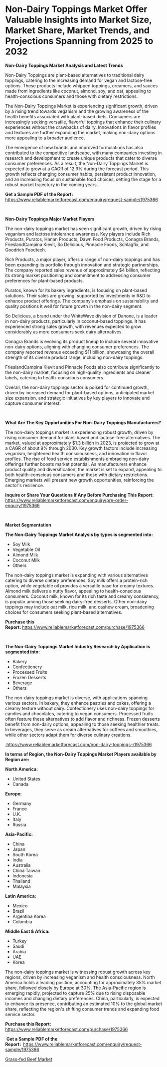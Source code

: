 <p><h1>Non-Dairy Toppings Market Offer Valuable Insights into Market Size, Market Share, Market Trends, and Projections Spanning from 2025 to 2032</h1></p><p><strong>Non-Dairy Toppings Market Analysis and Latest Trends</strong></p>
<p><p>Non-Dairy Toppings are plant-based alternatives to traditional dairy toppings, catering to the increasing demand for vegan and lactose-free options. These products include whipped toppings, creamers, and sauces made from ingredients like coconut, almond, soy, and oat, appealing to health-conscious consumers and those with dietary restrictions.</p><p>The Non-Dairy Toppings Market is experiencing significant growth, driven by a rising trend towards veganism and the growing awareness of the health benefits associated with plant-based diets. Consumers are increasingly seeking versatile, flavorful toppings that enhance their culinary experiences without the drawbacks of dairy. Innovations in flavor profiles and textures are further expanding the market, making non-dairy options more appealing to a broader audience.</p><p>The emergence of new brands and improved formulations has also contributed to the competitive landscape, with many companies investing in research and development to create unique products that cater to diverse consumer preferences. As a result, the Non-Dairy Toppings Market is expected to grow at a CAGR of 12.9% during the forecast period. This growth reflects changing consumer habits, persistent product innovation, and an increasing focus on sustainable food choices, setting the stage for a robust market trajectory in the coming years.</p></p>
<p><strong>Get a Sample PDF of the Report:&nbsp;</strong> <a href="https://www.reliablemarketforecast.com/enquiry/request-sample/1975366?utm_campaign=1141&utm_medium=2&utm_source=Github&utm_content=ia&utm_term=15022025&utm_id=non-dairy-toppings">https://www.reliablemarketforecast.com/enquiry/request-sample/1975366</a></p>
<p>&nbsp;</p>
<p><strong>Non-Dairy Toppings Major Market Players</strong></p>
<p><p>The non-dairy toppings market has seen significant growth, driven by rising veganism and lactose intolerance awareness. Key players include Rich Products, Puratos, Hanan Products, Dawn Food Products, Conagra Brands, FrieslandCampina Kievit, So Delicious, Pinnacle Foods, Schlagfix, and Goodrich Foodtech.</p><p>Rich Products, a major player, offers a range of non-dairy toppings and has been expanding its portfolio through innovation and strategic partnerships. The company reported sales revenue of approximately $4 billion, reflecting its strong market positioning and commitment to addressing consumer preferences for plant-based products.</p><p>Puratos, known for its bakery ingredients, is focusing on plant-based solutions. Their sales are growing, supported by investments in R&D to enhance product offerings. The company’s emphasis on sustainability and quality positions it well for future growth in the non-dairy segment.</p><p>So Delicious, a brand under the WhiteWave division of Danone, is a leader in non-dairy products, particularly in coconut-based toppings. It has experienced strong sales growth, with revenues expected to grow considerably as more consumers seek dairy alternatives.</p><p>Conagra Brands is evolving its product lineup to include several innovative non-dairy options, aligning with changing consumer preferences. The company reported revenue exceeding $11 billion, showcasing the overall strength of its diverse product range, including non-dairy toppings.</p><p>FrieslandCampina Kievit and Pinnacle Foods also contribute significantly to the non-dairy market, focusing on high-quality ingredients and cleaner labels, catering to health-conscious consumers.</p><p>Overall, the non-dairy toppings sector is poised for continued growth, driven by increased demand for plant-based options, anticipated market size expansion, and strategic initiatives by key players to innovate and capture consumer interest.</p></p>
<p>&nbsp;</p>
<p><strong>What Are The Key Opportunities For Non-Dairy Toppings Manufacturers?</strong></p>
<p><p>The non-dairy toppings market is experiencing robust growth, driven by rising consumer demand for plant-based and lactose-free alternatives. The market, valued at approximately $1.3 billion in 2023, is projected to grow at a CAGR of about 9% through 2030. Key growth factors include increasing veganism, heightened health consciousness, and innovation in flavor profiles. The rise of food service establishments embracing non-dairy offerings further boosts market potential. As manufacturers enhance product quality and diversification, the market is set to expand, appealing to both health-conscious consumers and those with dietary restrictions. Emerging markets will present new growth opportunities, reinforcing the sector's resilience.</p></p>
<p><strong>Inquire or Share Your Questions If Any Before Purchasing This Report:</strong> <a href="https://www.reliablemarketforecast.com/enquiry/pre-order-enquiry/1975366?utm_campaign=1141&utm_medium=2&utm_source=Github&utm_content=ia&utm_term=15022025&utm_id=non-dairy-toppings">https://www.reliablemarketforecast.com/enquiry/pre-order-enquiry/1975366</a></p>
<p>&nbsp;</p>
<p><strong>Market Segmentation</strong></p>
<p><strong>The Non-Dairy Toppings Market Analysis by types is segmented into:</strong></p>
<p><ul><li>Soy Milk</li><li>Vegetable Oil</li><li>Almond Milk</li><li>Coconut Milk</li><li>Others</li></ul></p>
<p><p>The non-dairy toppings market is expanding with various alternatives catering to diverse dietary preferences. Soy milk offers a protein-rich option, while vegetable oil provides a versatile base for creamy textures. Almond milk delivers a nutty flavor, appealing to health-conscious consumers. Coconut milk, known for its rich taste and creamy consistency, is popular among those seeking dairy-free desserts. Other non-dairy toppings may include oat milk, rice milk, and cashew cream, broadening choices for consumers seeking plant-based alternatives.</p></p>
<p><strong>Purchase this Report:&nbsp;</strong><a href="https://www.reliablemarketforecast.com/purchase/1975366?utm_campaign=1141&utm_medium=2&utm_source=Github&utm_content=ia&utm_term=15022025&utm_id=non-dairy-toppings">https://www.reliablemarketforecast.com/purchase/1975366</a></p>
<p>&nbsp;</p>
<p><strong>The Non-Dairy Toppings Market Industry Research by Application is segmented into:</strong></p>
<p><ul><li>Bakery</li><li>Confectionery</li><li>Processed Fruits</li><li>Frozen Desserts</li><li>Beverage</li><li>Others</li></ul></p>
<p><p>The non-dairy toppings market is diverse, with applications spanning various sectors. In bakery, they enhance pastries and cakes, offering a creamy texture without dairy. Confectionery uses non-dairy toppings for candies and chocolates, catering to vegan consumers. Processed fruits often feature these alternatives to add flavor and richness. Frozen desserts benefit from non-dairy options, appealing to those seeking healthier treats. In beverages, they serve as cream alternatives for coffees and smoothies, while other sectors adapt them for diverse culinary creations.</p></p>
<p><a href="https://www.reliablemarketforecast.com/non-dairy-toppings-r1975366?utm_campaign=1141&utm_medium=2&utm_source=Github&utm_content=ia&utm_term=15022025&utm_id=non-dairy-toppings">&nbsp;https://www.reliablemarketforecast.com/non-dairy-toppings-r1975366</a></p>
<p><strong>In terms of Region, the Non-Dairy Toppings Market Players available by Region are:</strong></p>
<p>
    <p> <strong> North America: </strong>
        <ul>
            <li>United States</li>
            <li>Canada</li>
        </ul>
        </p> 
    <p> <strong> Europe: </strong>
        <ul>
            <li>Germany</li>
            <li>France</li>
            <li>U.K.</li>
            <li>Italy</li>
            <li>Russia</li>
        </ul>
        </p> 
    <p> <strong> Asia-Pacific: </strong>
        <ul>
            <li>China</li>
            <li>Japan</li>
            <li>South Korea</li>
            <li>India</li>
            <li>Australia</li>
            <li>China Taiwan</li>
            <li>Indonesia</li>
            <li>Thailand</li>
            <li>Malaysia</li>
        </ul>
        </p> 
    <p> <strong> Latin America: </strong>
        <ul>
            <li>Mexico</li>
            <li>Brazil</li>
            <li>Argentina Korea</li>
            <li>Colombia</li>
        </ul>
        </p> 
    <p> <strong> Middle East & Africa: </strong>
        <ul>
            <li>Turkey</li>
            <li>Saudi</li>
            <li>Arabia</li>
            <li>UAE</li>
            <li>Korea</li>
        </ul>
    </p>
    </p>
<p><p>The non-dairy toppings market is witnessing robust growth across key regions, driven by increasing veganism and health consciousness. North America holds a leading position, accounting for approximately 35% market share, followed closely by Europe at 30%. The Asia-Pacific region is emerging rapidly, projected to capture 25% due to rising disposable incomes and changing dietary preferences. China, particularly, is expected to enhance its presence, contributing an estimated 10% to the global market share, reflecting the region's shifting consumer trends and expanding food service sector.</p></p>
<p><strong>Purchase this Report: </strong><a href="https://www.reliablemarketforecast.com/purchase/1975366?utm_campaign=1141&utm_medium=2&utm_source=Github&utm_content=ia&utm_term=15022025&utm_id=non-dairy-toppings">https://www.reliablemarketforecast.com/purchase/1975366</a></p>
<p>&nbsp;<strong>Get a Sample PDF of the Report:&nbsp;&nbsp;</strong><a href="https://www.reliablemarketforecast.com/enquiry/request-sample/1975366?utm_campaign=1141&utm_medium=2&utm_source=Github&utm_content=ia&utm_term=15022025&utm_id=non-dairy-toppings">https://www.reliablemarketforecast.com/enquiry/request-sample/1975366</a></p>
<p><strong></strong></p>
<p><p><a href="https://github.com/FassouRP/Market-Research-Report-List-7/blob/main/grass-fed-beef-market.md?utm_campaign=1141&utm_medium=2&utm_source=Github&utm_content=ia&utm_term=15022025&utm_id=non-dairy-toppings">Grass-fed Beef Market</a></p></p>
